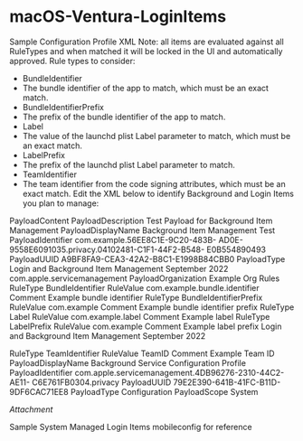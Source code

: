 # macOS-Ventura-LoginItems

Sample Configuration Profile XML
Note: all items are evaluated against all RuleTypes and when matched it will be locked in the UI and automatically approved. Rule types to consider:
- BundleIdentifier
- The bundle identifier of the app to match, which must be an exact match.
- BundleIdentifierPrefix
- The prefix of the bundle identifier of the app to match.
- Label
- The value of the launchd plist Label parameter to match, which must be an exact match.
- LabelPrefix
- The prefix of the launchd plist Label parameter to match.
- TeamIdentifier
- The team identifier from the code signing attributes, which must be an exact match. Edit the XML below to identify Background and Login Items you plan to manage:
<?xml version="1.0" encoding="UTF-8"?>
<!DOCTYPE plist PUBLIC "-//Apple//DTD PLIST 1.0//EN" "http://www.apple.com/
DTDs/PropertyList-1.0.dtd">
<plist version="1.0">
<dict>
     <key>PayloadContent</key>
     <array>
           <dict>
                <key>PayloadDescription</key>
                <string>Test Payload for Background Item Management</string>
                <key>PayloadDisplayName</key>
                <string>Background Item Management Test</string>
                <key>PayloadIdentifier</key>
                <string>com.example.56EE8C1E-9C20-483B-
                AD0E-9558E6091035.privacy.04102481-C1F1-44F2-B548-
                E0B554890493</string>
                <key>PayloadUUID</key>
                <string>A9BF8FA9-CEA3-42A2-B8C1-E1998B84CBB0</string>
                <key>PayloadType</key>
Login and Background Item Management September 2022
 <string>com.apple.servicemanagement</string>
<key>PayloadOrganization</key>
<string>Example Org</string>
<key>Rules</key>
<array>
     <dict>
           <key>RuleType</key>
           <string>BundleIdentifier</string>
           <key>RuleValue</key>
           <string>com.example.bundle.identifier</string>
           <key>Comment</key>
           <string>Example bundle identifier</string>
     </dict>
     <dict>
           <key>RuleType</key>
           <string>BundleIdentifierPrefix</string>
           <key>RuleValue</key>
           <string>com.example</string>
           <key>Comment</key>
           <string>Example bundle identifier prefix</string>
     </dict>
     <dict>
           <key>RuleType</key>
           <string>Label</string>
           <key>RuleValue</key>
           <string>com.example.label</string>
           <key>Comment</key>
           <string>Example label</string>
     </dict>
     <dict>
           <key>RuleType</key>
           <string>LabelPrefix</string>
           <key>RuleValue</key>
           <string>com.example</string>
           <key>Comment</key>
           <string>Example label prefix</string>
     </dict>
     <dict>
Login and Background Item Management September 2022

<key>RuleType</key>
                           <string>TeamIdentifier</string>
                           <key>RuleValue</key>
                           <string>TeamID</string>
                           <key>Comment</key>
                           <string>Example Team ID</string>
                      </dict>
                </array>
           </dict>
     </array>
     <key>PayloadDisplayName</key>
     <string>Background Service Configuration Profile</string>
     <key>PayloadIdentifier</key>
     <string>com.apple.servicemanagement.4DB96276-2310-44C2-AE11-
     C6E761FB0304.privacy</string>
     <key>PayloadUUID</key>
     <string>79E2E390-641B-41FC-B11D-9DF6CAC71EE8</string>
     <key>PayloadType</key>
     <string>Configuration</string>
     <key>PayloadScope</key>
     <string>System</string>
</dict>
</plist>

*Attachment*

Sample System Managed Login Items mobileconfig for reference
